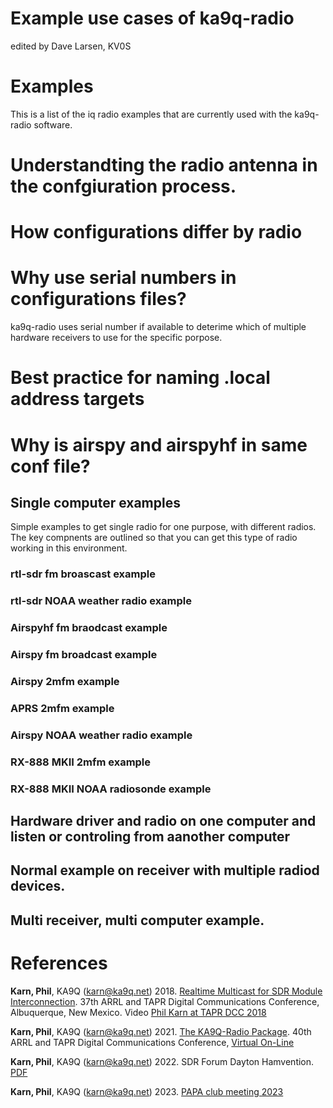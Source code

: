 
# Example use cases of ka9q-radio

edited by Dave Larsen, KV0S




# Examples

This is a list of the iq radio examples that are currently used with the ka9q-radio software.

# Understandting the radio antenna in the confgiuration process.

# How configurations differ by radio

# Why use serial numbers in configurations files?

ka9q-radio uses serial number if available to deterime which of multiple hardware receivers to use for the specific porpose.

# Best practice for naming .local address targets

# Why is airspy and airspyhf in same conf file?


## Single computer examples

Simple examples to get single radio for one purpose, with different radios. The key compnents are outlined so that you can get this type of radio working in this environment.

### rtl-sdr fm broascast example

### rtl-sdr NOAA weather radio example

### Airspyhf fm braodcast example

### Airspy fm broadcast example

### Airspy 2mfm example

### APRS 2mfm example

### Airspy NOAA weather radio example

### RX-888 MKII 2mfm example

### RX-888 MKII NOAA radiosonde example


## Hardware driver and radio on one computer and listen or controling from aanother computer


## Normal example on receiver with multiple radiod devices.

## Multi receiver, multi computer example.





# References


**Karn, Phil**, KA9Q (karn@ka9q.net) 2018. [Realtime Multicast for SDR Module Interconnection](https://tapr.org/40th-annual-arrl-and-tapr-digital-communications-conference/). 37th ARRL and TAPR Digital Communications Conference, Albuquerque, New Mexico. Video [Phil Karn at TAPR DCC 2018](https://youtu.be/D1LYLDGknOY)

**Karn, Phil**, KA9Q (karn@ka9q.net) 2021. [The KA9Q-Radio Package](https://www.youtube.com/watch?v=VrMoNnctrqo&t=13s). 40th ARRL and TAPR Digital Communications Conference, [Virtual On-Line](https://youtu.be/kVY3E3e--_I?t=15080)

**Karn, Phil**, KA9Q (karn@ka9q.net) 2022.  SDR Forum Dayton Hamvention. [PDF](https://files.tapr.org/meetings/DCC_2018/DCC2018-KA9Q-Multicast4SDR-Interconnect.pdf)

**Karn, Phil**, KA9Q (karn@ka9q.net) 2023.  [PAPA club meeting 2023](https://youtu.be/7nhBFSGby2o)



